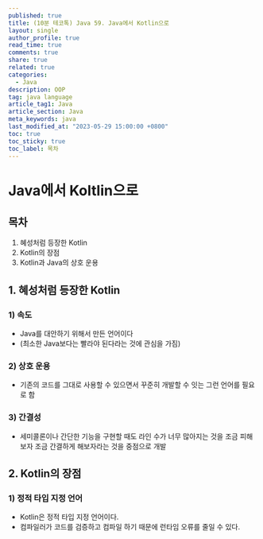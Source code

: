 ```yaml
---
published: true
title: (10분 테코톡) Java 59. Java에서 Kotlin으로
layout: single
author_profile: true
read_time: true
comments: true
share: true
related: true
categories:
  - Java
description: OOP
tag: java language
article_tag1: Java
article_section: Java
meta_keywords: java
last_modified_at: "2023-05-29 15:00:00 +0800"
toc: true
toc_sticky: true
toc_label: 목차
---
```


# Java에서 Koltlin으로

## 목차

1. 혜성처럼 등장한 Kotlin
2. Kotlin의 장점
3. Kotlin과 Java의 상호 운용

## 1. 혜성처럼 등장한 Kotlin

### 1) 속도

- Java를 대안하기 위해서 만든 언어이다
- (최소한 Java보다는 빨라야 된다라는 것에 관심을 가짐)

### 2) 상호 운용

- 기존의 코드를 그대로 사용할 수 있으면서 꾸준히 개발할 수 잇는 그런 언어를 필요로 함

### 3) 간결성

- 세미콜론이나 간단한 기능을 구현할 때도 라인 수가 너무 많아지는 것을 조금 피해보자 조금 간결하게 해보자라는 것을 중점으로 개발

## 2. Kotlin의 장점

### 1) 정적 타입 지정 언어

- Kotlin은 정적 타입 지정 언어이다.
- 컴파일러가 코드를 검증하고 컴파일 하기 때문에 런타임 오류를 줄일 수 있다.

